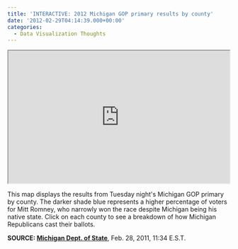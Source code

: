 ```yaml
---
title: 'INTERACTIVE: 2012 Michigan GOP primary results by county'
date: '2012-02-29T04:14:39.000+00:00'
categories:
  - Data Visualization Thoughts
---
```


<iframe src="https://www.google.com/fusiontables/embedviz?viz=MAP&amp;q=select+col4+from+3082871+&amp;h=false&amp;lat=45.096625299102826&amp;lng=-86.26654500000001&amp;z=5&amp;t=1&amp;l=col4" scrolling="no" width="500px" height="300px"></iframe>

This map displays the results from Tuesday night's Michigan GOP primary by county. The darker shade blue represents a higher percentage of voters for Mitt Romney, who narrowly won the race despite Michigan being his native state. Click on each county to see a breakdown of how Michigan Republicans cast their ballots.

**SOURCE: <a href="http://miboecfr.nictusa.com/election/results/12PPR/01000000.html">Michigan Dept. of State</a>**, Feb. 28, 2011, 11:34 E.S.T.

